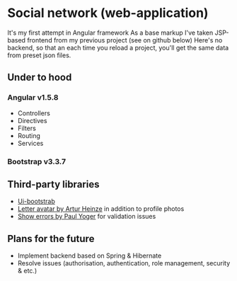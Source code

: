 # Social network (web-application)

It's my first attempt in Angular framework
As a base markup I've taken JSP-based frontend from my previous project (see on github below)
Here's no backend, so that an each time you reload a project, you'll get the same data from preset json files.

## Under to hood

### Angular v1.5.8
- Controllers
- Directives
- Filters
- Routing
- Services

### Bootstrap v3.3.7

## Third-party libraries
- [Ui-bootstrab](https://angular-ui.github.io/bootstrap/)
- [Letter avatar by Artur Heinze](https://agentejo.com/blog/tired-of-gravatar-try-letter-avatar) in addition to profile photos
- [Show errors by Paul Yoger](https://github.com/paulyoder/angular-bootstrap-show-errors) for validation issues

## Plans for the future

- Implement backend based on Spring & Hibernate
- Resolve issues (authorisation, authentication, role management, security & etc.)